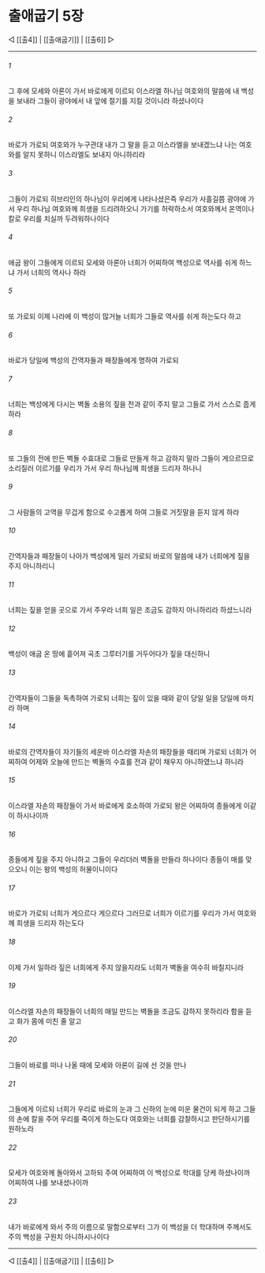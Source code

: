 # 출애굽기 5장

◁ [[출4]] | [[출애굽기]] | [[출6]] ▷
***

###### 1
그 후에 모세와 아론이 가서 바로에게 이르되 이스라엘 하나님 여호와의 말씀에 내 백성을 보내라 그들이 광야에서 내 앞에 절기를 지킬 것이니라 하셨나이다

###### 2
바로가 가로되 여호와가 누구관대 내가 그 말을 듣고 이스라엘을 보내겠느냐 나는 여호와를 알지 못하니 이스라엘도 보내지 아니하리라

###### 3
그들이 가로되 히브리인의 하나님이 우리에게 나타나셨은즉 우리가 사흘길쯤 광야에 가서 우리 하나님 여호와께 희생을 드리려하오니 가기를 허락하소서 여호와께서 온역이나 칼로 우리를 치실까 두려워하나이다

###### 4
애굽 왕이 그들에게 이르되 모세와 아론아 너희가 어찌하여 백성으로 역사를 쉬게 하느냐 가서 너희의 역사나 하라

###### 5
또 가로되 이제 나라에 이 백성이 많거늘 너희가 그들로 역사를 쉬게 하는도다 하고

###### 6
바로가 당일에 백성의 간역자들과 패장들에게 명하여 가로되

###### 7
너희는 백성에게 다시는 벽돌 소용의 짚을 전과 같이 주지 말고 그들로 가서 스스로 줍게 하라

###### 8
또 그들의 전에 만든 벽돌 수효대로 그들로 만들게 하고 감하지 말라 그들이 게으르므로 소리질러 이르기를 우리가 가서 우리 하나님께 희생을 드리자 하나니

###### 9
그 사람들의 고역을 무겁게 함으로 수고롭게 하여 그들로 거짓말을 듣지 않게 하라

###### 10
간역자들과 패장들이 나아가 백성에게 일러 가로되 바로의 말씀에 내가 너희에게 짚을 주지 아니하리니

###### 11
너희는 짚을 얻을 곳으로 가서 주우라 너희 일은 조금도 감하지 아니하리라 하셨느니라

###### 12
백성이 애굽 온 땅에 흩어져 곡초 그루터기를 거두어다가 짚을 대신하니

###### 13
간역자들이 그들을 독촉하여 가로되 너희는 짚이 있을 때와 같이 당일 일을 당일에 마치라 하며

###### 14
바로의 간역자들이 자기들의 세운바 이스라엘 자손의 패장들을 때리며 가로되 너희가 어찌하여 어제와 오늘에 만드는 벽돌의 수효를 전과 같이 채우지 아니하였느냐 하니라

###### 15
이스라엘 자손의 패장들이 가서 바로에게 호소하여 가로되 왕은 어찌하여 종들에게 이같이 하시나이까

###### 16
종들에게 짚을 주지 아니하고 그들이 우리더러 벽돌을 만들라 하나이다 종들이 매를 맞으오니 이는 왕의 백성의 허물이니이다

###### 17
바로가 가로되 너희가 게으르다 게으르다 그러므로 너희가 이르기를 우리가 가서 여호와께 희생을 드리자 하는도다

###### 18
이제 가서 일하라 짚은 너희에게 주지 않을지라도 너희가 벽돌을 여수히 바칠지니라

###### 19
이스라엘 자손의 패장들이 너희의 매일 만드는 벽돌을 조금도 감하지 못하리라 함을 듣고 화가 몸에 미친 줄 알고

###### 20
그들이 바로를 떠나 나올 때에 모세와 아론이 길에 선 것을 만나

###### 21
그들에게 이르되 너희가 우리로 바로의 눈과 그 신하의 눈에 미운 물건이 되게 하고 그들의 손에 칼을 주어 우리를 죽이게 하는도다 여호와는 너희를 감찰하시고 판단하시기를 원하노라

###### 22
모세가 여호와께 돌아와서 고하되 주여 어찌하여 이 백성으로 학대를 당케 하셨나이까 어찌하여 나를 보내셨나이까

###### 23
내가 바로에게 와서 주의 이름으로 말함으로부터 그가 이 백성을 더 학대하며 주께서도 주의 백성을 구원치 아니하시나이다

***
◁ [[출4]] | [[출애굽기]] | [[출6]] ▷